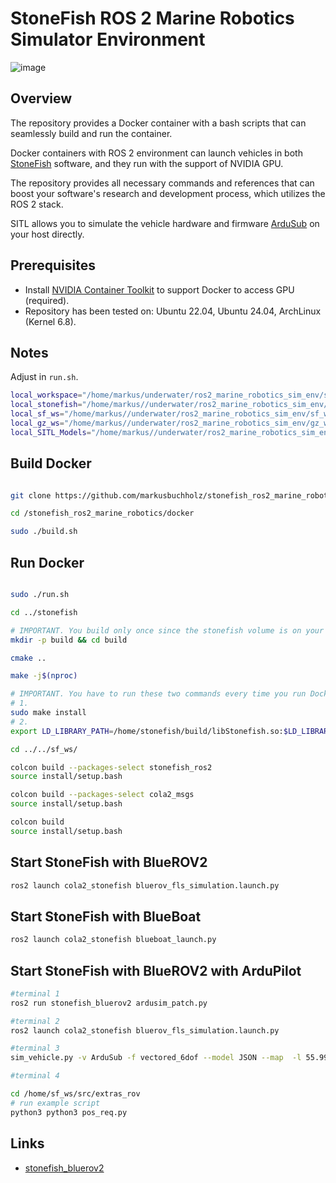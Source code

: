 # StoneFish ROS 2 Marine Robotics Simulator Environment

![image](https://github.com/user-attachments/assets/5654ddf9-6532-4610-aca9-8ed265ed5d94)


## Overview

The repository provides a Docker container with a bash scripts that can seamlessly build and run the container. <br>

Docker containers with ROS 2 environment can launch vehicles in both [StoneFish](https://stonefish.readthedocs.io/en/latest/) software, and they run with the support of NVIDIA GPU.<br>

The repository provides all necessary commands and references that can boost your software's research and development process, which utilizes the ROS 2 stack.<br>

SITL allows you to simulate the vehicle hardware and firmware [ArduSub](https://www.ardusub.com/) on your host directly.<br>


## Prerequisites

- Install [NVIDIA Container Toolkit](https://docs.nvidia.com/datacenter/cloud-native/container-toolkit/latest/install-guide.html) to support Docker to access GPU (required).
- Repository has been tested on: Ubuntu 22.04, Ubuntu 24.04, ArchLinux (Kernel 6.8).


## Notes

Adjust in ```run.sh```.

```bash
local_workspace="/home/markus/underwater/ros2_marine_robotics_sim_env/src"
local_stonefish="/home/markus//underwater/ros2_marine_robotics_sim_env/stonefish"
local_sf_ws="/home/markus//underwater/ros2_marine_robotics_sim_env/sf_ws"
local_gz_ws="/home/markus//underwater/ros2_marine_robotics_sim_env/gz_ws"
local_SITL_Models="/home/markus//underwater/ros2_marine_robotics_sim_env/SITL_Models"
```



## Build Docker

```bash

git clone https://github.com/markusbuchholz/stonefish_ros2_marine_robotics.git

cd /stonefish_ros2_marine_robotics/docker

sudo ./build.sh
```

## Run Docker


```bash

sudo ./run.sh

cd ../stonefish

# IMPORTANT. You build only once since the stonefish volume is on your HOST.
mkdir -p build && cd build

cmake ..

make -j$(nproc)

# IMPORTANT. You have to run these two commands every time you run Docker container.
# 1.
sudo make install
# 2.
export LD_LIBRARY_PATH=/home/stonefish/build/libStonefish.so:$LD_LIBRARY_PATH

cd ../../sf_ws/

colcon build --packages-select stonefish_ros2
source install/setup.bash

colcon build --packages-select cola2_msgs
source install/setup.bash

colcon build
source install/setup.bash

```
## Start StoneFish with BlueROV2

 ```bash
ros2 launch cola2_stonefish bluerov_fls_simulation.launch.py
```

## Start StoneFish with BlueBoat

 ```bash
ros2 launch cola2_stonefish blueboat_launch.py
```

## Start StoneFish with BlueROV2 with ArduPilot

```bash
#terminal 1
ros2 run stonefish_bluerov2 ardusim_patch.py

#terminal 2
ros2 launch cola2_stonefish bluerov_fls_simulation.launch.py

#terminal 3
sim_vehicle.py -v ArduSub -f vectored_6dof --model JSON --map  -l 55.99541530863445,-3.3010225004910683,0,0 -m --streamrate=-1

#terminal 4

cd /home/sf_ws/src/extras_rov
# run example script
python3 python3 pos_req.py

```

## Links

- [stonefish_bluerov2](https://github.com/bvibhav/stonefish_bluerov2)








